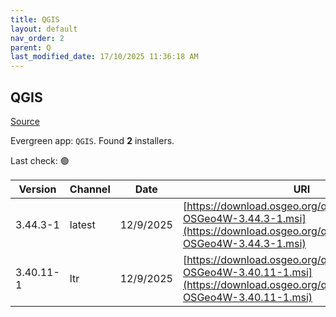 ```yaml
---
title: QGIS
layout: default
nav_order: 2
parent: Q
last_modified_date: 17/10/2025 11:36:18 AM
---
```


## QGIS

[Source](https://qgis.org/en/site/index.html)

Evergreen app: `QGIS`. Found **2** installers.

Last check: 🟢

| Version   | Channel | Date      | URI                                                                                                                                      |
| --------- | ------- | --------- | ---------------------------------------------------------------------------------------------------------------------------------------- |
| 3.44.3-1  | latest  | 12/9/2025 | [https://download.osgeo.org/qgis/windows/QGIS-OSGeo4W-3.44.3-1.msi](https://download.osgeo.org/qgis/windows/QGIS-OSGeo4W-3.44.3-1.msi)   |
| 3.40.11-1 | ltr     | 12/9/2025 | [https://download.osgeo.org/qgis/windows/QGIS-OSGeo4W-3.40.11-1.msi](https://download.osgeo.org/qgis/windows/QGIS-OSGeo4W-3.40.11-1.msi) |
